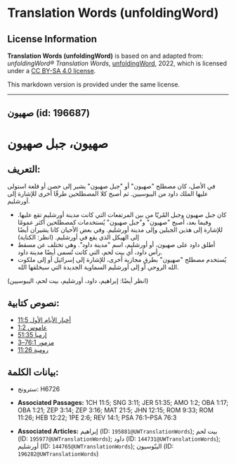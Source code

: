 # Translation Words (unfoldingWord)

## License Information

**Translation Words (unfoldingWord)** is based on and adapted from: _unfoldingWord® Translation Words_, [unfoldingWord](https://unfoldingword.org/utw), 2022, which is licensed under a [CC BY-SA 4.0 license](https://creativecommons.org/licenses/by-sa/4.0/legalcode.en).

This markdown version is provided under the same license.



--------------------------------

## صهيون (id: 196687)

صهيون، جبل صهيون
================

التعريف:
--------

في الأصل، كان مصطلح "صهيون" أو "جبل صهيون" يشير إلى حصن أو قلعة استولى عليها الملك داود من اليبوسيين. ثم أصبح كلا المصطلحين طرقًا أخرى للإشارة إلى أورشليم.

* كان جبل صهيون وجبل المُريّا من بين المرتفعات التي كانت مدينة أورشليم تقع عليها. وفيما بعد، أصبح "صهيون" و"جبل صهيون" يُستخدمات كمصطلحين أكثر عمومًا للإشارة إلى هذين الجبلين وإلى مدينة أورشليم. وفي بعض الأحيان كانا يشيران أيضًا إلى الهيكل الذي يقع في أورشليم. (انظر: الكناية)
* أطلق داود على صهيون، أو أورشليم، اسم "مدينة داود". وهي تختلف عن مسقط رأس داود، أي بيت لحم، التي كانت تُسمى أيضًا مدينة داود.
* يُستخدم مصطلح "صهيون" بطرق مجازية أخرى، للإشارة إلى إسرائيل أو إلى ملكوت الله الروحي أو إلى أورشليم السماوية الجديدة التي سيخلقها الله.

(انظر أيضًا: إبراهيم، داود، أورشليم، بيت لحم، اليبوسيين)

نصوص كتابية:
------------

* [أخبار الأيام الأول 11:5](https://ref.ly/1Chr11:5)
* [عاموس 1:2](https://ref.ly/Amos1:2)
* [إرميا 51:35](https://ref.ly/Jer51:35)
* [مزمور 76:1–3](https://ref.ly/Ps76:1-Ps76:3)
* [رومية 11:26](https://ref.ly/Rom11:26)

بيانات الكلمة:
--------------

* سترونج: H6726

* **Associated Passages:** 1CH 11:5; SNG 3:11; JER 51:35; AMO 1:2; OBA 1:17; OBA 1:21; ZEP 3:14; ZEP 3:16; MAT 21:5; JHN 12:15; ROM 9:33; ROM 11:26; HEB 12:22; 1PE 2:6; REV 14:1; PSA 76:1–PSA 76:3
* **Associated Articles:** إبراهيم (ID: `195881@UWTranslationWords`); بيت لحم (ID: `195977@UWTranslationWords`); داود (ID: `144731@UWTranslationWords`); أورشليم (ID: `144765@UWTranslationWords`); اليبّوسيون (ID: `196282@UWTranslationWords`)

